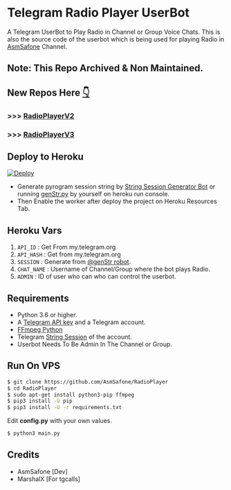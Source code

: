# Telegram Radio Player UserBot

A Telegram UserBot to Play Radio in Channel or Group Voice Chats.
This is also the source code of the userbot which is being used for playing
Radio in [AsmSafone](https://t.me/AsmSafone) Channel.

## Note: This Repo Archived & Non Maintained. 

## New Repos Here [👇](https://t.me/AsmSafone)

### >>> [RadioPlayerV2](https://github.com/AsmSafone/RadioPlayer/tree/V2.0)

### >>> [RadioPlayerV3](https://github.com/AsmSafone/RadioPlayer/tree/V3.0)


## Deploy to Heroku

[![Deploy](https://www.herokucdn.com/deploy/button.svg)](https://heroku.com/deploy?template=https://github.com/AsmSafone/RadioPlayer)

- Generate pyrogram session string by [String Session Generator Bot](http://t.me/genStr_robot) 
or running [genStr.py](genStr.py) by yourself on heroku run console.
- Then Enable the worker after deploy the project on Heroku Resources Tab.


## Heroku Vars

1. `API_ID` : Get From my.telegram.org
2. `API_HASH` : Get from my.telegram.org
3. `SESSION` : Generate from [@genStr robot](http://t.me/genStr_robot).
5. `CHAT_NAME` : Username of Channel/Group where the bot plays Radio.
7. `ADMIN` : ID of user who can who can control the userbot.


## Requirements

- Python 3.6 or higher.
- A
  [Telegram API key](https://docs.pyrogram.org/intro/quickstart#enjoy-the-api)
  and a Telegram account.
- [FFmpeg Python](https://www.ffmpeg.org/)
- Telegram [String Session](http://t.me/genStr_robot) of the account.
- Userbot Needs To Be Admin In The Channel or Group.

## Run On VPS

```sh
$ git clone https://github.com/AsmSafone/RadioPlayer
$ cd RadioPlayer
$ sudo apt-get install python3-pip ffmpeg
$ pip3 install -U pip
$ pip3 install -U -r requirements.txt
```
Edit **config.py** with your own values.

```sh
$ python3 main.py
```


## Credits

- AsmSafone [Dev]
- MarshalX [For tgcalls]
